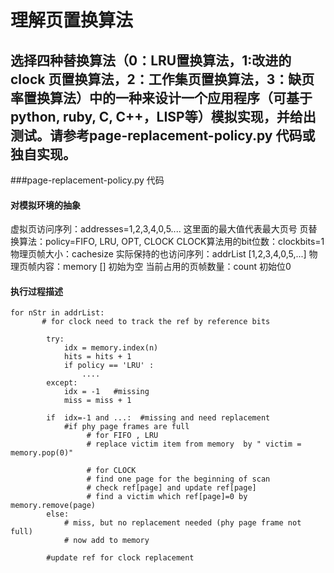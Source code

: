 # 理解页置换算法
## 选择四种替换算法（0：LRU置换算法，1:改进的clock 页置换算法，2：工作集页置换算法，3：缺页率置换算法）中的一种来设计一个应用程序（可基于python, ruby, C, C++，LISP等）模拟实现，并给出测试。请参考page-replacement-policy.py 代码或独自实现。

###page-replacement-policy.py 代码

#### 对模拟环境的抽象

虚拟页访问序列：addresses=1,2,3,4,0,5....    这里面的最大值代表最大页号
页替换算法：policy=FIFO, LRU, OPT, CLOCK
CLOCK算法用的bit位数：clockbits=1
物理页帧大小：cachesize
实际保持的也访问序列：addrList [1,2,3,4,0,5,...]
物理页帧内容：memory [] 初始为空
当前占用的页帧数量：count  初始位0

#### 执行过程描述


```
for nStr in addrList:
       # for clock need to track the ref by reference bits
 
    	try:
			idx = memory.index(n)
			hits = hits + 1
			if policy == 'LRU' :
			    ....
		except:
	        idx = -1   #missing
            miss = miss + 1	
         
        if  idx=-1 and ...:  #missing and need replacement
         	#if phy page frames are full
         	     # for FIFO , LRU
              	 # replace victim item from memory  by " victim = memory.pop(0)" 
               
                 # for CLOCK
                 # find one page for the beginning of scan
                 # check ref[page] and update ref[page] 	 
                 # find a victim which ref[page]=0 by  memory.remove(page)
        else:
            # miss, but no replacement needed (phy page frame not full)
            # now add to memory         
            
        #update ref for clock replacement
```       
